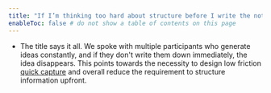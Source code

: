 ```yaml
---
title: "If I’m thinking too hard about structure before I write the note, I forget what I was going to write down"
enableToc: false # do not show a table of contents on this page
---
```

- The title says it all. We spoke with multiple participants who generate ideas constantly, and if they don't write them down immediately, the idea disappears. This points towards the necessity to design low friction [quick capture](quick%20capture) and overall reduce the requirement to structure information upfront.
